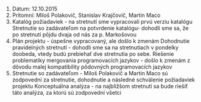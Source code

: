 1. Dátum: 12.10.2015
2. Prítomní: Miloš Polakovič, Stanislav Krajčovič, Martin Maco
3. Katalóg požiadaviek - na stretnutí sme vypracovali prvú verziu katalógu
   Stretnutie so zadávateľom na potvrdenie katalógu- dohodli sme sa, že po stretnutí pôjdu dvaja od nás za p. Markošovou
4. Plán projektu - úspešne vypracovaný, ale došlo k zmenám 
   Dohodnutie pravidelných stretnutí - dohodli sme sa na stretnutiach v pondelky doobeda, vtedy budú prebiehať dve stretnutia po sebe. 
   Riešenie problematiky mergovania programovacích jazykov - došlo k zmenám z dôvodu malej kompatibility pôdovných programovacích jazykov 
5. Stretnutie so zadávateľom - Miloš Polakovič a Martin Maco sú zodpovední za stretnutie, dohodnutie a následné schválenie požiadaviek projektu
   Konceptuálna analýza - na najbližšom stretnutí sa bude riešiť táto analýza, za ktorú sú zodpovední všetci  
